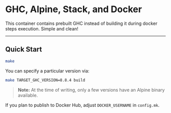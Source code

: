 # GHC, Alpine, Stack, and Docker

This container contains prebuilt GHC instead of building it during docker steps execution. Simple and clean!

---

## Quick Start

```bash
make
```

You can specify a particular version via:

```bash
make TARGET_GHC_VERSION=8.8.4 build
```

> **Note:** At the time of writing, only a few versions have an Alpine binary available.

If you plan to publish to Docker Hub, adjust `DOCKER_USERNAME` in `config.mk`.
